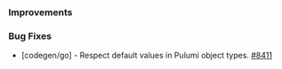### Improvements

### Bug Fixes

- [codegen/go] - Respect default values in Pulumi object types.
  [#8411](https://github.com/pulumi/pulumi/pull/8400)
